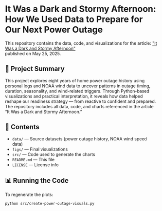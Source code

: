 
# It Was a Dark and Stormy Afternoon: How We Used Data to Prepare for Our Next Power Outage

This repository contains the data, code, and visualizations for the article:
["It Was a Dark and Stormy Afternoon"](https://timgraettinger.com/articles/it-was-a-dark-and-stormy-afternoon/)  
published on May 25, 2025.

## 🌱 Project Summary

This project explores eight years of home power outage history 
using personal logs and NOAA wind data 
to uncover patterns in outage timing, duration, seasonality, and wind-related triggers. 
Through Python-based visualizations and practical interpretation, 
it reveals how data helped reshape our readiness strategy — 
from reactive to confident and prepared. 
The repository includes all data, code, and charts 
referenced in the article “It Was a Dark and Stormy Afternoon.”

## 📁 Contents

- `data/` — Source datasets (power outage history, NOAA wind speed data)
- `figs/` — Final visualizations
- `src/`  — Code used to generate the charts
- `README.md` — This file
- `LICENSE` — License info

## 📊 Running the Code

To regenerate the plots:

```bash
python src/create-power-outage-visuals.py
